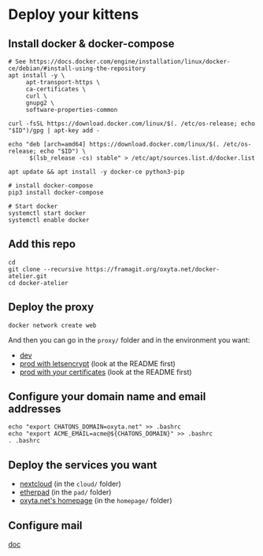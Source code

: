 # Deploy your kittens

## Install docker & docker-compose
```
# See https://docs.docker.com/engine/installation/linux/docker-ce/debian/#install-using-the-repository
apt install -y \
     apt-transport-https \
     ca-certificates \
     curl \
     gnupg2 \
     software-properties-common

curl -fsSL https://download.docker.com/linux/$(. /etc/os-release; echo "$ID")/gpg | apt-key add -

echo "deb [arch=amd64] https://download.docker.com/linux/$(. /etc/os-release; echo "$ID") \
      $(lsb_release -cs) stable" > /etc/apt/sources.list.d/docker.list

apt update && apt install -y docker-ce python3-pip

# install docker-compose
pip3 install docker-compose

# Start docker
systemctl start docker
systemctl enable docker
```

## Add this repo
```
cd
git clone --recursive https://framagit.org/oxyta.net/docker-atelier.git
cd docker-atelier
```

## Deploy the proxy
```
docker network create web
```

And then you can go in the `proxy/` folder and in the environment you want:
- [dev](https://framagit.org/nim65s/proxyta.net/tree/master/dev)
- [prod with letsencrypt](https://framagit.org/nim65s/proxyta.net/tree/master/prod-le/) (look at the README first)
- [prod with your certificates](https://framagit.org/nim65s/proxyta.net/tree/master/prod-ssl/) (look at the README first)

## Configure your domain name and email addresses

```
echo "export CHATONS_DOMAIN=oxyta.net" >> .bashrc
echo "export ACME_EMAIL=acme@${CHATONS_DOMAIN}" >> .bashrc
. .bashrc
```

## Deploy the services you want

- [nextcloud](cloud/) (in the `cloud/` folder)
- [etherpad](pad/) (in the `pad/` folder)
- [oxyta.net's homepage](homepage/) (in the `homepage/` folder)

## Configure mail

[doc](mail)
